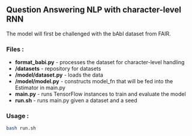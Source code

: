 ## Question Answering NLP with character-level RNN

The model will first be challenged with the bAbI dataset from FAIR.

### Files :

  * **format_babi.py** - processes the dataset for character-level handling
  * **/datasets** - repository for datasets
  * **/model/dataset.py** - loads the data
  * **/model/model.py** - constructs model_fn that will be fed into the Estimator in main.py
  * **main.py** - runs TensorFlow instances to train and evaluate the model
  * **run.sh** - runs main.py given a dataset and a seed
  
### Usage :

```bash
bash run.sh
```
